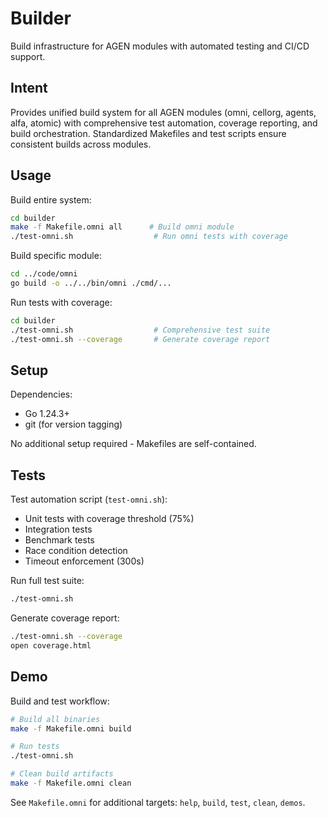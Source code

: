 # Builder

Build infrastructure for AGEN modules with automated testing and CI/CD support.

## Intent

Provides unified build system for all AGEN modules (omni, cellorg, agents, alfa, atomic) with comprehensive test automation, coverage reporting, and build orchestration. Standardized Makefiles and test scripts ensure consistent builds across modules.

## Usage

Build entire system:
```bash
cd builder
make -f Makefile.omni all      # Build omni module
./test-omni.sh                  # Run omni tests with coverage
```

Build specific module:
```bash
cd ../code/omni
go build -o ../../bin/omni ./cmd/...
```

Run tests with coverage:
```bash
cd builder
./test-omni.sh                  # Comprehensive test suite
./test-omni.sh --coverage       # Generate coverage report
```

## Setup

Dependencies:
- Go 1.24.3+
- git (for version tagging)

No additional setup required - Makefiles are self-contained.

## Tests

Test automation script (`test-omni.sh`):
- Unit tests with coverage threshold (75%)
- Integration tests
- Benchmark tests
- Race condition detection
- Timeout enforcement (300s)

Run full test suite:
```bash
./test-omni.sh
```

Generate coverage report:
```bash
./test-omni.sh --coverage
open coverage.html
```

## Demo

Build and test workflow:
```bash
# Build all binaries
make -f Makefile.omni build

# Run tests
./test-omni.sh

# Clean build artifacts
make -f Makefile.omni clean
```

See `Makefile.omni` for additional targets: `help`, `build`, `test`, `clean`, `demos`.
